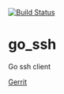 [![Build Status](https://travis-ci.org/mchirico/go_ssh.svg?branch=develop)](https://travis-ci.org/mchirico/go_ssh)
# go_ssh
Go ssh client


[Gerrit](https://review.gerrithub.io/admin/projects/mchirico/go_ssh)


